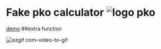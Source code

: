 # Fake pko calculator ![logo pko](https://www.pkobp.pl/api/public/c99ad9fe-9aeb-40dc-a725-a3c7d35c7a10.png)
[demo](https://kacperpilarski2000.github.io/pko-kalkulator/calculator.html)
##extra function 

![ezgif com-video-to-gif]()
